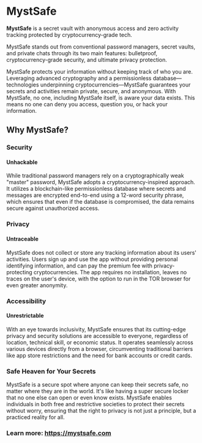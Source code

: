 # MystSafe

**MystSafe** is a secret vault with anonymous access and zero activity tracking protected by cryptocurrency-grade tech.

MystSafe stands out from conventional password managers, secret vaults, and private chats through its two main features: bulletproof, cryptocurrency-grade security, and ultimate privacy protection.

MystSafe protects your information without keeping track of who you are. Leveraging advanced cryptography and a permissionless database—technologies underpinning cryptocurrencies—MystSafe guarantees your secrets and activities remain private, secure, and anonymous. With MystSafe, no one, including MystSafe itself, is aware your data exists. This means no one can deny you access, question you, or hack your information.

## Why MystSafe?

### Security
#### Unhackable
While traditional password managers rely on a cryptographically weak "master" password, MystSafe adopts a cryptocurrency-inspired approach.
It utilizes a blockchain-like permissionless database where secrets and messages are encrypted end-to-end using a 12-word security phrase, which ensures that even if the database is compromised, the data remains secure against unauthorized access. 

### Privacy
#### Untraceable
MystSafe does not collect or store any tracking information about its users' activities. Users sign up and use the app without providing personal identifying information, and can pay the premium fee with privacy-protecting cryptocurrencies. The app requires no installation, leaves no traces on the user's device, with the option to run in the TOR browser for even greater anonymity.

### Accessibility
#### Unrestrictable
With an eye towards inclusivity, MystSafe ensures that its cutting-edge privacy and security solutions are accessible to everyone, regardless of location, technical skill, or economic status. It operates seamlessly across various devices directly from a browser, circumventing traditional barriers like app store restrictions and the need for bank accounts or credit cards.

### Safe Heaven for Your Secrets
MystSafe is a secure spot where anyone can keep their secrets safe, no matter where they are in the world. It's like having a super secure locker that no one else can open or even know exists. MystSafe enables individuals in both free and restrictive societies to protect their secrets without worry, ensuring that the right to privacy is not just a principle, but a practiced reality for all. 

### Learn more: https://mystsafe.com
